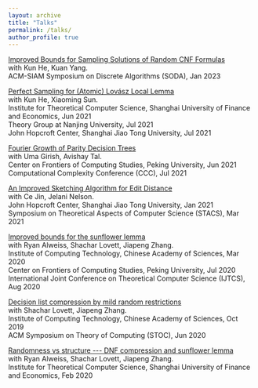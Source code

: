 ```yaml
---
layout: archive
title: "Talks"
permalink: /talks/
author_profile: true
---
```


[Improved Bounds for Sampling Solutions of Random CNF Formulas](../slides/RandomSAT.pptx)<br>
with Kun He, Kuan Yang.<br>
ACM-SIAM Symposium on Discrete Algorithms (SODA), Jan 2023

[Perfect Sampling for (Atomic) Lovász Local Lemma](../slides/PerfectSampling.pptx)<br>
with Kun He, Xiaoming Sun.<br>
Institute for Theoretical Computer Science, Shanghai University of Finance and Economics, Jun 2021<br>
Theory Group at Nanjing University, Jul 2021<br>
John Hopcroft Center, Shanghai Jiao Tong University, Jul 2021

[Fourier Growth of Parity Decision Trees](../slides/ParityDecisionTree.pptx)<br>
with Uma Girish, Avishay Tal.<br>
Center on Frontiers of Computing Studies, Peking University, Jun 2021<br>
Computational Complexity Conference (CCC), Jul 2021

[An Improved Sketching Algorithm for Edit Distance](../slides/sketching-editdist.pptx)<br>
with Ce Jin, Jelani Nelson.<br>
John Hopcroft Center, Shanghai Jiao Tong University, Jan 2021<br>
Symposium on Theoretical Aspects of Computer Science (STACS), Mar 2021

[Improved bounds for the sunflower lemma](../slides/Sunflower.pdf)<br>
with Ryan Alweiss, Shachar Lovett, Jiapeng Zhang.<br>
Institute of Computing Technology, Chinese Academy of Sciences, Mar 2020<br>
Center on Frontiers of Computing Studies, Peking University, Jul 2020<br>
International Joint Conference on Theoretical Computer Science (IJTCS), Aug 2020

[Decision list compression by mild random restrictions](../slides/DLcompression.pdf)<br>
with Shachar Lovett, Jiapeng Zhang.<br>
Institute of Computing Technology, Chinese Academy of Sciences, Oct 2019<br>
ACM Symposium on Theory of Computing (STOC), Jun 2020

[Randomness vs structure --- DNF compression and sunflower lemma](../slides/DNF+sunflower.pdf)<br>
with Ryan Alweiss, Shachar Lovett, Jiapeng Zhang.<br>
Institute for Theoretical Computer Science, Shanghai University of Finance and Economics, Feb 2020
